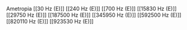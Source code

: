 Ametropia
[[30 Hz (E)]]
[[240 Hz (E)]]
[[700 Hz (E)]]
[[15830 Hz (E)]]
[[29750 Hz (E)]]
[[187500 Hz (E)]]
[[345950 Hz (E)]]
[[592500 Hz (E)]]
[[820110 Hz (E)]]
[[923530 Hz (E)]]